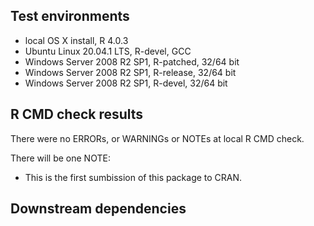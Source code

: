 ## Test environments
* local OS X install, R 4.0.3
* Ubuntu Linux 20.04.1 LTS, R-devel, GCC
* Windows Server 2008 R2 SP1, R-patched, 32/64 bit
* Windows Server 2008 R2 SP1, R-release, 32/64 bit
* Windows Server 2008 R2 SP1, R-devel, 32/64 bit


## R CMD check results
There were no ERRORs, or WARNINGs or NOTEs at local R CMD check.

There will be one NOTE: 
  * This is the first sumbission of this package to CRAN.



## Downstream dependencies


